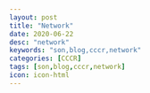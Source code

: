 ```yaml
---
layout: post
title: "Network"
date: 2020-06-22
desc: "network"
keywords: "son,blog,cccr,network"
categories: [CCCR]
tags: [son,blog,cccr,network]
icon: icon-html
---
```




